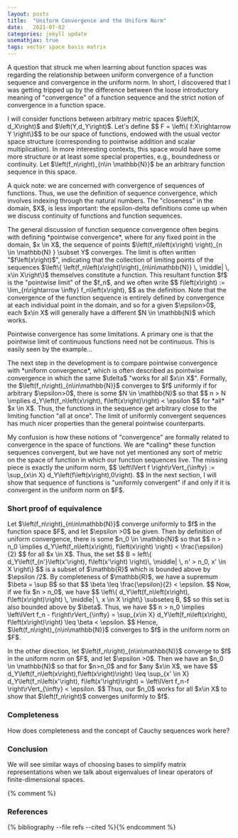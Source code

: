 ```yaml
---
layout: posts
title:  "Uniform Convergence and the Uniform Norm"
date:   2021-07-02
categories: jekyll update
usemathjax: true
tags: vector space basis matrix
---
```

<p>
    A question that struck me when learning about function spaces was regarding the relationship between uniform convergence of a function sequence and convergence in the uniform norm. In short, I discovered that I was getting tripped up by the difference between the loose introductory meaning of "convergence" of a function sequence and the strict notion of convergence in a function space.
</p>
<p>
    I will consider functions between arbitrary metric spaces $\left(X, d_X\right)$ and $\left(Y,d_Y\right)$. Let's define $$ F = \left\{ f:X\rightarrow Y \right\}$$ to be our space of functions, endowed with the usual vector space structure (corresponding to pointwise addition and scalar multiplication). In more interesting contexts, this space would have some more structure or at least some special properties, e.g., boundedness or continuity. Let $\left(f_n\right)_{n\in \mathbb{N}}$ be an arbitrary function sequence in this space.
</p>
<p>
    A quick note: we are concerned with convergence of sequences of functions. Thus, we use the definition of sequence convergence, which involves indexing through the natural numbers. The "closeness" in the domain, $X$, is less important: the epsilon-delta definitions come up when we discuss continuity of functions and function sequences.
</p>
<p>
    The general discussion of function sequence convergence often begins with defining *pointwise convergence*, where for any fixed point in the domain, $x \in X$, the sequence of points $\left(f_n\left(x\right) \right)_{n \in \mathbb{N} } \subset Y$ converges. The limit is often written "$f\left(x\right)$", indicating that the collection of limiting points of the sequences $\left\{ \left(f_n\left(x\right)\right)_{n\in\mathbb{N}} \, \middle| \, x\in X\right\}$ themselves constitute a function. This resultant function $f$ is the "pointwise limit" of the $f_n$, and we often write $$ f\left(x\right) := \lim_{n\rightarrow \infty} f_n\left(x\right), $$ as the definition. Note that the convergence of the function sequence is entirely defined by convergence at each individual point in the domain, and so for a given $\epsilon>0$, each $x\in X$ will generally have a different $N \in \mathbb{N}$ which works.
</p>
<p>
    Pointwise convergence has some limitations. A primary one is that the pointwise limit of continuous functions need not be continuous. This is easily seen by the example...
</p>
<p>
    The next step in the development is to compare pointwise convergence with *uniform convergence*, which is often described as pointwise convergence in which the same $\delta$ "works for all $x\in X$". Formally, the $\left(f_n\right)_{n\in\mathbb{N}}$ converges to $f$ uniformly if for arbitrary $\epsilon>0$, there is some $N \in \mathbb{N}$ so that $$ n > N \implies d_Y\left(f_n\left(x\right), f\left(x\right)\right) < \epsilon $$ for *all* $x \in X$. Thus, the functions in the sequence get arbitrary close to the limiting function "all at once". The limit of uniformly convergent sequences has much nicer properties than the general pointwise counterparts.
</p>
<p>
    My confusion is how these notions of "convergence" are formally related to convergence in the space of functions. We are *calling* these function sequences convergent, but we have not yet mentioned any sort of metric on the space of function in which our function sequences live. The missing piece is exactly the uniform norm, $$ \left\lVert f \right\rVert_{\infty} := \sup_{x\in X} d_Y\left(f\left(x\right),0\right). $$ In the next section, I will show that sequence of functions is "uniformly convergent" if and only if it is convergent in the uniform norm on $F$.
</p>

### Short proof of equivalence
<p>
    Let $\left(f_n\right)_{n\in\mathbb{N}}$ converge uniformly to $f$ in the function space $F$, and let $\epsilon >0$ be given. Then by definition of uniform convergence, there is some $n_0 \in \mathbb{N}$ so that $$ n > n_0 \implies d_Y\left(f_n\left(x\right), f\left(x\right) \right) < \frac{\epsilon}{2} $$ for all $x \in X$. Thus, the set $$ B =
    left\{ d_Y\left(f_{n'}\left(x'\right), f\left(x'\right) \right)\, \middle| \, n' > n_0, x' \in X \right\} $$ is a subset of $\mathbb{R}$ which is bounded above by $\epsilon /2$. By completeness of $\mathbb{R}$, we have a supremum $\beta = \sup B$ so that $$ \beta \leq \frac{\epsilon}{2} < \epsilon. $$ Now, if we fix $n > n_0$, we have $$ \left\{ d_Y\left(f_n\left(x\right), f\left(x\right)\right) \, \middle| \, x \in X \right\} \subseteq B, $$ so this set is also bounded above by $\beta$. Thus, we have $$ n > n_0 \implies \left\lVert f_n - f\right\rVert_{\infty} = \sup_{x\in X} d_Y\left(f_n\left(x\right), f\left(x\right)\right) \leq \beta < \epsilon. $$ Hence, $\left(f_n\right)_{n\in\mathbb{N}}$ converges to $f$ in the uniform norm on $F$.
</p>
<p>
    In the other direction, let $\left(f_n\right)_{n\in\mathbb{N}}$ converge to $f$ in the uniform norm on $F$, and let $\epsilon >0$. Then we have an $n_0 \in \mathbb{N}$ so that for $n>n_0$ and for $any $x\in X$, we have $$ d_Y\left(f_n\left(x\right),f\left(x\right)\right) \leq \sup_{x' \in X} d_Y\left(f_n\left(x'\right), f\left(x'\right)\right) = \left\lVert f_n-f \right\rVert_{\infty} < \epsilon. $$ Thus, our $n_0$ works for all $x\in X$ to show that $\left(f_n\right)$ converges uniformly to $f$.
</p>


### Completeness
<p>
    How does completeness and the concept of Cauchy sequences work here?
</p>

### Conclusion

<p>
    We will see similar ways of choosing bases to simplify matrix representations when we talk about eigenvalues of linear operators of finite-dimensional spaces.
</p>


{% comment %}
<h3>References</h3>
{% bibliography --file refs --cited %}{% endcomment %}
